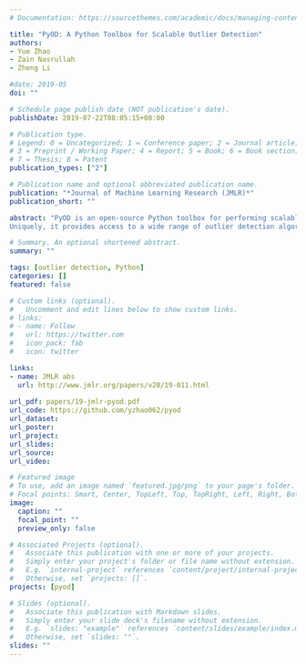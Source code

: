 ```yaml
---
# Documentation: https://sourcethemes.com/academic/docs/managing-content/

title: "PyOD: A Python Toolbox for Scalable Outlier Detection"
authors: 
- Yue Zhao
- Zain Nasrullah
- Zheng Li

#date: 2019-05
doi: ""

# Schedule page publish date (NOT publication's date).
publishDate: 2019-07-22T08:05:15+08:00

# Publication type.
# Legend: 0 = Uncategorized; 1 = Conference paper; 2 = Journal article;
# 3 = Preprint / Working Paper; 4 = Report; 5 = Book; 6 = Book section;
# 7 = Thesis; 8 = Patent
publication_types: ["2"]

# Publication name and optional abbreviated publication name.
publication: "*Journal of Machine Learning Research (JMLR)*"
publication_short: ""

abstract: "PyOD is an open-source Python toolbox for performing scalable outlier detection on multivariate data. 
Uniquely, it provides access to a wide range of outlier detection algorithms, including established outlier ensembles and more recent neural network-based approaches, under a single, well-documented API designed for use by both practitioners and researchers. With robustness and scalability in mind, best practices such as unit testing, continuous integration, code coverage, maintainability checks, interactive examples and parallelization are emphasized as core components in the toolbox's development. PyOD is compatible with both Python 2 and 3 and can be installed through Python Package Index (PyPI) or https://github.com/yzhao062/pyod"

# Summary. An optional shortened abstract.
summary: ""

tags: [outlier detection, Python]
categories: []
featured: false

# Custom links (optional).
#   Uncomment and edit lines below to show custom links.
# links:
# - name: Follow
#   url: https://twitter.com
#   icon_pack: fab
#   icon: twitter

links:
- name: JMLR abs
  url: http://www.jmlr.org/papers/v20/19-011.html
  
url_pdf: papers/19-jmlr-pyod.pdf
url_code: https://github.com/yzhao062/pyod
url_dataset:
url_poster:
url_project: 
url_slides:
url_source: 
url_video:

# Featured image
# To use, add an image named `featured.jpg/png` to your page's folder. 
# Focal points: Smart, Center, TopLeft, Top, TopRight, Left, Right, BottomLeft, Bottom, BottomRight.
image:
  caption: ""
  focal_point: ""
  preview_only: false

# Associated Projects (optional).
#   Associate this publication with one or more of your projects.
#   Simply enter your project's folder or file name without extension.
#   E.g. `internal-project` references `content/project/internal-project/index.md`.
#   Otherwise, set `projects: []`.
projects: [pyod]

# Slides (optional).
#   Associate this publication with Markdown slides.
#   Simply enter your slide deck's filename without extension.
#   E.g. `slides: "example"` references `content/slides/example/index.md`.
#   Otherwise, set `slides: ""`.
slides: ""
---
```

